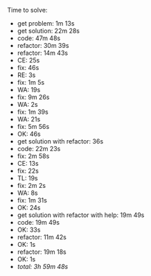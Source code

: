 Time to solve:

- get problem: 1m 13s
- get solution: 22m 28s
- code: 47m 48s
- refactor: 30m 39s
- refactor: 14m 43s
- CE: 25s
- fix: 46s
- RE: 3s
- fix: 1m 5s
- WA: 19s
- fix: 9m 26s
- WA: 2s
- fix: 1m 39s
- WA: 21s
- fix: 5m 56s
- OK: 46s
- get solution with refactor: 36s
- code: 22m 23s
- fix: 2m 58s
- CE: 13s
- fix: 22s
- TL: 19s
- fix: 2m 2s
- WA: 8s
- fix: 1m 31s
- OK: 24s
- get solution with refactor with help: 19m 49s
- code: 19m 49s
- OK: 33s
- refactor: 11m 42s
- OK: 1s
- refactor: 19m 18s
- OK: 1s
- _total: 3h 59m 48s_
